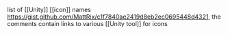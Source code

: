 list of [[Unity]] [[icon]] names https://gist.github.com/MattRix/c1f7840ae2419d8eb2ec0695448d4321, the comments contain links to various [[Unity tool]] for icons
